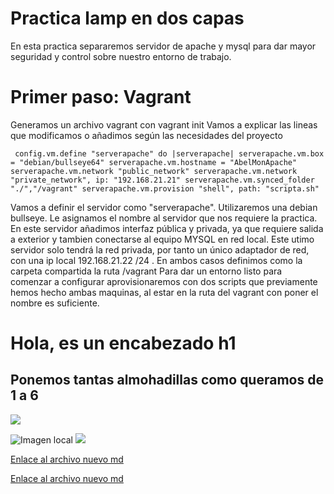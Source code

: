 # Practica lamp en dos capas
En esta practica separaremos servidor de apache y mysql para dar mayor seguridad y control sobre nuestro entorno de trabajo.

# Primer paso: Vagrant
Generamos un archivo vagrant con vagrant init
Vamos a explicar las lineas que modificamos o añadimos según las necesidades del proyecto


` config.vm.define "serverapache" do |serverapache|
    serverapache.vm.box = "debian/bullseye64"
    serverapache.vm.hostname = "AbelMonApache"
    serverapache.vm.network "public_network"
    serverapache.vm.network "private_network", ip: "192.168.21.21"
    serverapache.vm.synced_folder "./","/vagrant"
    serverapache.vm.provision "shell", path: "scripta.sh"`

Vamos a definir el servidor como "serverapache". 
Utilizaremos una debian bullseye.
Le asignamos el nombre al servidor que nos requiere la practica. 
En este servidor añadimos interfaz pública y privada, ya que requiere salida a exterior y tambien conectarse al equipo MYSQL en red local. Este utimo servidor solo tendrá la red privada, por tanto un único adaptador de red, con una ip local 192.168.21.22 /24 .
En ambos casos definimos como la carpeta compartida la ruta /vagrant
Para dar un entorno listo para comenzar a configurar aprovisionaremos con dos scripts que previamente hemos hecho ambas maquinas, al estar en la ruta del vagrant con poner el nombre es suficiente.

# Hola, es un encabezado h1
## Ponemos tantas almohadillas como queramos de 1 a 6



[![](https://turismomadrid.es/images/Portada/2017/castillo-mr-nov-art-portada-2018.jpg)](https://www.as.com/)



![Imagen local](https://github.com/abelmrd/repositorio/blob/main/images/867994_1.jpg)
![](images/867994_1.jpg)

[Enlace al archivo nuevo md](https://github.com/abelmrd/repositorio/blob/d178214b8e421dd820c5c8a696b723528a54f429/documento.md)

[Enlace al archivo nuevo md](/documento.md)
